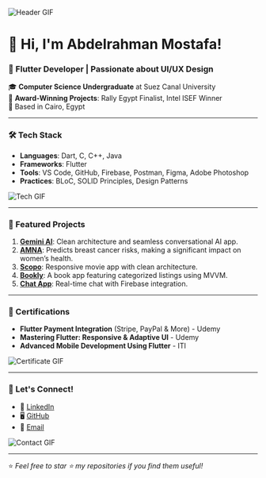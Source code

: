 <!-- Add a header GIF -->
![Header GIF](https://github.com/mdazfar2/Cool-GIFs-For-GitHub/blob/main/Images/header.gif)

# 👋 Hi, I'm Abdelrahman Mostafa! 
### 🚀 Flutter Developer | Passionate about UI/UX Design

🎓 **Computer Science Undergraduate** at Suez Canal University  
🌟 **Award-Winning Projects**: Rally Egypt Finalist, Intel ISEF Winner  
📍 Based in Cairo, Egypt  

---

### 🛠️ Tech Stack
- **Languages**: Dart, C, C++, Java
- **Frameworks**: Flutter
- **Tools**: VS Code, GitHub, Firebase, Postman, Figma, Adobe Photoshop
- **Practices**: BLoC, SOLID Principles, Design Patterns

![Tech GIF](https://github.com/mdazfar2/Cool-GIFs-For-GitHub/blob/main/Images/code.gif)

---

### 🌟 Featured Projects
1. **[Gemini AI](#)**: Clean architecture and seamless conversational AI app.
2. **[AMNA](#)**: Predicts breast cancer risks, making a significant impact on women’s health.
3. **[Scopo](#)**: Responsive movie app with clean architecture.
4. **[Bookly](#)**: A book app featuring categorized listings using MVVM.
5. **[Chat App](#)**: Real-time chat with Firebase integration.

---

### 📜 Certifications
- **Flutter Payment Integration** (Stripe, PayPal & More) - Udemy  
- **Mastering Flutter: Responsive & Adaptive UI** - Udemy  
- **Advanced Mobile Development Using Flutter** - ITI  

![Certificate GIF](https://github.com/mdazfar2/Cool-GIFs-For-GitHub/blob/main/Images/award.gif)

---

### 🤝 Let's Connect!
- 💼 [LinkedIn](https://www.linkedin.com/in/abdelrahman-mostafa-094118255/)
- 🖥️ [GitHub](https://github.com/Abd0-M0stafa)
- 📧 [Email](mailto:abdelrahman.azab688@gmail.com)

![Contact GIF](https://github.com/mdazfar2/Cool-GIFs-For-GitHub/blob/main/Images/email.gif)

---

⭐ *Feel free to star ⭐ my repositories if you find them useful!* 
